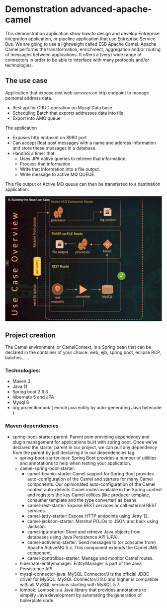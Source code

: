 # Demonstration advanced-apache-camel

This demonstration application show how to design and develop Entreprise integration application, or pipeline application that use  Entreprise Service Bus.
We are going to use a lightweight called ESB Apache Camel.
Apache Camel performs the transformation, enrichment, aggregation and/or routing of messages between applications. 
It offers a (very) wide range of connectors in order to be able to interface with many protocols and/or technologies.

## The use case
Application that expose rest web services on http endpoint to manage personal address data.
* Rest api for CRUD operation on Mysql Data base
* Scheduling Batch that exports addresses data into file 
* Export into AMQ queue

The application
* Exposes http endpoint on 8080 port
* Can accept Rest post messages with a name and address information and store these messages in a database.
* HandleS a timer that
    * Uses JPA native queries to retrieve that information,
    * Process that information
    * Write that information into a file output.
    * Write message to active MQ QUEUE.

This file output or Active MQ queue can then be transferred to a destination application.

![img.png](img.png)

## Project creation
The Camel environment, or CamelContext, is a Spring bean that can be declared in the container of your choice: web, ejb, spring boot, eclipse RCP, batches......
### Technologies:
* Maven 3
* Java 11
* Spring boot 2.6.3
* hibernate 5 and JPA
* Mysql 8 
* org.projectlombok ( enrich java entity by auto-generating Java bytecode )

### Maven dependencies
*  spring-boot-starter-parent: Parent pom providing dependency and plugin management for applications built with spring boot.
   Once we’ve declared the starter parent in our project, we can pull any dependency from the parent by just declaring it in our dependencies tag.
   *  spring-boot-starter-test: Spring Boot provides a number of utilities and annotations to help when testing your application.
   *  camel-spring-boot-starter:
        *  camel-beanio-starter:Camel support for Spring Boot provides auto-configuration of the Camel and starters for many Camel components. Our opinionated auto-configuration of the Camel context auto-detects Camel routes available in the Spring context and registers the key Camel utilities (like producer template, consumer template and the type converter) as beans.
        *  camel-rest-starter: Expose REST services or call external REST services.
        *  camel-jetty-starter: Expose HTTP endpoints using Jetty 12.    
        *  camel-jackson-starter: Marshal POJOs to JSON and back using Jackson.
        *  camel-jpa-starter: Store and retrieve Java objects from databases using Java Persistence API (JPA).
        *  camel-activemq-starter: Send messages to (or consume from) Apache ActiveMQ 5.x. This component extends the Camel JMS component.
        *  camel-controlbus-starter: Manage and monitor Camel routes.
    * hibernate-entitymanager: EntityManager is part of the Java Persistence API
    * mysql-connector-java: MySQL Connector/J is the official JDBC driver for MySQL. MySQL Connector/J 8.0 and higher is compatible with all MySQL versions starting with MySQL 5.7.
    * lombok: Lombok is a Java library that provides annotations to simplify Java development by automating the generation of boilerplate code.